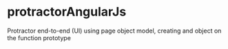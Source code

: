 protractorAngularJs
===================

Protractor end-to-end (UI) using page object model, creating and object on the function prototype
